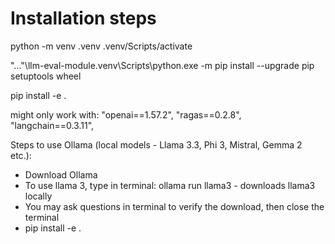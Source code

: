 # Installation steps

python -m venv .venv 
.venv/Scripts/activate

"..."\llm-eval-module.venv\Scripts\python.exe -m pip install --upgrade pip setuptools wheel

pip install -e .

might only work with:
"openai==1.57.2",
"ragas==0.2.8",
"langchain==0.3.11",

Steps to use Ollama (local models - Llama 3.3, Phi 3, Mistral, Gemma 2 etc.):
- Download Ollama
- To use llama 3, type in terminal: ollama run llama3 - downloads llama3 locally
- You may ask questions in terminal to verify the download, then close the terminal
- pip install -e .